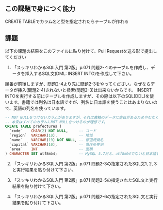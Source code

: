 ## この課題で身につく能力

CREATE TABLEでカラム名と型を指定されたらテーブルが作れる

## 課題

以下の課題の結果をこのファイルに貼り付けて、Pull Requestを送る形で提出してください

1. 「スッキリわかるSQL入門 第2版」p.071 問題2-４のテーブルを作成し、データを挿入するSQL文(DML: INSERT INTO)を作成して下さい。

順番が前後しますが、問題2-4より先に問題2-3をやってください。なぜならデータが挿入(問題2-4)されないと検索(問題2-3)は出来ないからです。
INSERT INTOを実行する前にテーブルを作成しますが、その際は以下のSQL(DDL)を使います。書籍では列名は日本語ですが、列名に日本語を使うことはあまりないので、英語の列名を使っています。

```sql
-- NOT NULLをつけないカラムがありますが、それは書籍のデータに空白があるためやむなくそうしています。
-- 本来はすべてのカラムにNOT NULLをつけるのが理想です。
CREATE TABLE prefectures (
  `code`    CHAR(2) NOT NULL,     -- コード
  `region`  VARCHAR(10),          -- 地域
  `name`    VARCHAR(10) NOT NULL, -- 都道府県名
  `capital` VARCHAR(10),          -- 県庁所在地
  `area`    INT                   -- 面積
) CHARACTER SET utf8mb4;          -- MySQL 5.7だと、utf8mb4でないと日本語を正しく扱ってくれません
```

2. 「スッキリわかるSQL入門 第2版」p.071 問題2-3の指定されたSQL文1, 2, 3と実行結果を貼り付けて下さい。

3. 「スッキリわかるSQL入門 第2版」p.071 問題2-5の指定されたSQL文と実行結果を貼り付けて下さい。

4. 「スッキリわかるSQL入門 第2版」p.071 問題2-6の指定されたSQL文と実行結果を貼り付けて下さい。
